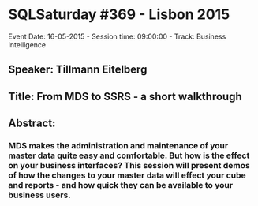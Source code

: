 # SQLSaturday #369 - Lisbon 2015
Event Date: 16-05-2015 - Session time: 09:00:00 - Track: Business Intelligence
## Speaker: Tillmann Eitelberg
## Title: From MDS to SSRS - a short walkthrough 
## Abstract:
### MDS makes the administration and maintenance of your master data quite easy and comfortable. But how is the effect on your business interfaces? This session will present demos of how the changes to your master data will effect your cube and reports - and how quick they can be available to your business users.
